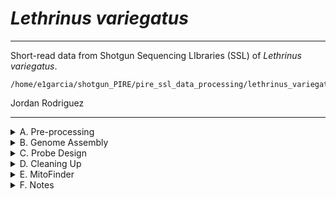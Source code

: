 # *Lethrinus variegatus*

---

Short-read data from Shotgun Sequencing LIbraries (SSL) of *Lethrinus variegatus*.

```
/home/e1garcia/shotgun_PIRE/pire_ssl_data_processing/lethrinus_variegatus
```

Jordan Rodriguez

---

<details><summary>A. Pre-processing</summary>

## A. Pre-processing

---

Pre-processing Lva fq files for Shotgun Sequencing Libraries - SSL data

Steps below followed preprocessing protocol on [pire_fq_gz_processing](https://github.com/philippinespire/pire_fq_gz_processing)

### 1. FASTQC: Checking the quality of Lva data
---
I ran Fastqc and Multiqc simultneously using the [Multi_FASTQC.sh](https://github.com/philippinespire/pire_fq_gz_processing/blob/main/Multi_FASTQC.sh) script. This ran for ~1hr.

```bash
Done on User@wahab.hpc.odu.edu
cd /home/e1garcia/shotgun_PIRE/pire_ssl_data_processing/lethrinus_variegatus
sbatch ../pire_fq_gz_processing/Multi_FASTQC.sh "fq.gz" "/home/e1garcia/shotgun_PIRE/pire_ssl_data_processing/lethrinus_varigatus/fq_raw_shotgun"  
```

Files output to and results reported in multiqc_report_fq.gz.html in Multi_FASTQC dir

---

### 2. First Trim: FastP
---
I ran [runFASTP_1st_trim.sbatch](https://github.com/philippinespire/pire_fq_gz_processing/blob/main/runFASTP_1st_trim.sbatch) using the following code:

```bash
Done on User@wahab.hpc.odu.edu
cd /home/e1garcia/shotgun_PIRE/pire_ssl_data_processing/lethrinus_variegatus
sbatch ../pire_fq_gz_processing/runFASTP_1st_trim.sbatch fq_raw_shotgun fq_fp1
```
---

### 3. Remove Duplicates: Clumpify
---
I ran [runCLUMPIFY_r1r2_array.bash](https://github.com/philippinespire/pire_fq_gz_processing/blob/main/runCLUMPIFY_r1r2_array.bash) using the following code:

```bash
Done on User@wahab.hpc.odu.edu
cd /home/e1garcia/shotgun_PIRE/pire_ssl_data_processing/lethrinus_variegatus
bash ../pire_fq_gz_processing/runCLUMPIFY_r1r2_array.bash fq_fp1 fq_fp1_clmp /scratch/j1rodrig 12 
```

Files and results output to fq_fp1_clmparray_fp2

---

### 4. Second Trim: FastP2 
---
I ran [runFASTP_2_ssl.sbatch](https://github.com/philippinespire/pire_fq_gz_processing/blob/main/runFASTP_2_ssl.sbatch) using the following code:

```bash
Done on User@wahab.hpc.odu.edu
cd /home/e1garcia/shotgun_PIRE/pire_ssl_data_processing/lethrinus_variegatus
sbatch ../pire_fq_gz_processing/runFASTP_2.sbatch fq_fp1_clmp fq_fp1_clmp_fp2
```

Files and results output to fq_fp1_clmp_fp2

FastP2 was then run a second time, trimming the first 15 bp. I used the following code:

```bash
Done on User@wahab.hpc.odu.edu
cd /home/e1garcia/shotgun_PIRE/pire_ssl_data_processing/lethrinus_variegatus
sbatch ../pire_fq_gz_processing/runFASTP_2.sbatch fq_fp1_clmp fq_fp1_clmp_fp2b 15
```

Files and results output to fq_fp1_clmp_fp2b

---

### 5. Decontaminate Files: FastQScreen 
---

*Note: runFQSCRN_6.bash was executed for both f2p (untrimmed) and f2pb(trimmed) data 

I ran [runFQSCRN_6.bash](https://github.com/philippinespire/pire_fq_gz_processing/blob/main/runFQSCRN_6.bash) using the following code:

f2p:
```bash
Done on User@wahab.hpc.odu.edu
cd /home/e1garcia/shotgun_PIRE/pire_ssl_data_processing/lethrinus_variegatus
bash ../pire_fq_gz_processing/runFQSCRN_6.bash fq_fp1_clmp_fp2 fq_fp1_clmp_fp2_fqscrn 12
```
*Note: the number of nodes running simultaneously should not exceed that number of fq.gz files. For Lva, there is a total of 6 fq.gz files, so I ran this on 6 nodes.

f2pb:
```bash
Done on User@wahab.hpc.odu.edu
cd /home/e1garcia/shotgun_PIRE/pire_ssl_data_processing/lethrinus_variegatus
bash ../pire_fq_gz_processing/runFQSCRN_6.bash fq_fp1_clmp_fp2b fq_fp1_clmp_fp2b_fqscrn 12
```

Files output to fq_fp1_clmparray_fp2b_fqscrn for trimmed and fq_fp1_clmparray_fp2_fqscrn for untrimmed

---

### 6. Repair Files
---

I ran `runREPAIR.sbatch` in [pire_fq_gz_processing](https://github.com/philippinespire/pire_fq_gz_processing) 

```bash
Done on User@wahab.hpc.odu.edu
cd /home/e1garcia/shotgun_PIRE/pire_ssl_data_processing/lethrinus_variegatus
sbatch ../pire_fq_gz_processing/runREPAIR.sbatch fq_fp1_clmp_fp2_fqscrn fq_fp1_clmp_fp2_fqscrn_repaired
```
Files output to fq_fp1_clmparray_fp2b_fqscrn_repaired for trimmed and fq_fp1_clmparray_fp2_fqscrn_repaired for untrimmed 

---

</p>
</details>

<details><summary>B. Genome Assembly</summary>

## B. Genome Assembly

---

Steps below followed genome assembly protocol on [pire_ssl_data_processing](https://github.com/philippinespire/pire_ssl_data_processing)

---

### 1. Genome properties

I used [genomesize.com](https://www.genomesize.com/) to find the genome size of Lethrinus genus. 

I executed runJellyfish.sbatch using the decontaminated files. 

runJellyfish.sbatch in https://github.com/philippinespire/pire_fq_gz_processing was run on trimmed files first and then untrimmed files

Files output to fq_fp1_clmp_fp2b_fqscrn_rprd_jfsh and fq_fp1_clmp_fp2_fqscrn_rprd_jfsh respectively

Genome stats for Lva from Jellyfish/GenomeScope v1.0 and v2.0, k=21 for both versions:

| version    |stat    |min    |max |
| ------  |------ |------ |------|
| 1  |Heterozygosity  |0.596741%       |0.609334% | 
| 2  |Heterozygosity  |0.62143%       |0.635333% |
| 1  |Genome Haploid Length   |867,877,709 bp |869,278,859 bp |
| 2  |Genome Haploid Length   |899,850,172 bp |900,696,415 bp |
| 1  |Model Fit       |93.9719%       |94.8156% |
| 2  |Model Fit       |88.2079%      |95.4316% |

Links to reports:
[GenomeScopev1.0](http://qb.cshl.edu/genomescope/analysis.php?code=yxsG2k3Q7PEZzj0M1YdO)
[GenomeScopev2.0](http://qb.cshl.edu/genomescope/genomescope2.0/analysis.php?code=mnBW14oWFT18lpGP8HSx)

I chose GenomeScope v2.0 due to the higher model fit percentage. Genome size estimate can be rounded to 901,000,000bp.

---

### 2. Genome Size (1n bp)

Jellyfish genome size 1n: 901000000

C-value from genomesize.com 1n: 1.11-1.44 (for Lethrinus microdon - Lethrinus xanthochilus)

GenBank chromosome-scale genome size 1n: not_found

Genome size from other sources 1n: not_found

Sources: 
1. Hardie, D.C. and P.D.N. Hebert (2004). Genome-size evolution in fishes. Canadian Journal of Fisheries and Aquatic Sciences 61: 1636-1646. (from genomesize.com)
2. Hartley, S.E. (1990). Variation in cellular DNA content in Arctic charr, Salvelinus alpinus (L.). Journal of Fish Biology 37: 189-190. (from genomesize.com)

---

### 3. Assembling the Genome with SPAdes

```bash
Done on User@turing.hpc.odu.edu
sbatch /home/j1rodrig/pire_ssl_data_processing/scripts/runSPADEShimem_R1R2_noisolate.sbatch "j1rodrig" "Lva" "1" "decontam" "901000000" "/home/e1garcia/shotgun_PIRE/pire_ssl_data_processing/lethrinus_variegatus" "fq_fp1_clmp_fp2b_fqscrn_repaired"
```

### 4. Reviewing Info on Assembly Quality from Quast Output

For each assembly, I viewed the quast results in `quast_results` and noted the following information: 

- No. of contigs,
- Largest contig, 
- Total Length,
- N50,
- L50, 
- N's per 100kbp.
 
I calculated % Genome size completeness by dividing the total length by the estimated reference length (found in the quast report) and then multiplying by 100. You will need this information to complete the table below.

```bash
done on User@turing.hpc.odu.edu
cat quast-reports/quast-report_contigs_Lva_spades_Lva-CPnd-B_decontam_R1R2_21-99_isolateoff-covoff.tsv | column -ts $'\t' | less -S
```

### 5. Running BUSCO 

I executed the [runBUSCO.sh](https://github.com/philippinespire/pire_ssl_data_processing/blob/main/scripts/runBUSCO.sh) script on the `contigs` and `scaffolds` files for each assembly.

```bash 
# Done on user@wahab.hpc.odu.edu
#runBUSCO.sh <species dir> <SPAdes dir> <contigs | scaffolds>
# do not use trailing / in paths. Example using contigs:
sbatch ../scripts/runBUSCO.sh "/home/e1garcia/shotgun_PIRE/pire_ssl_data_processing/lethrinus_variegatus" "SPAdes_Lva-CPnd-B_decontam_R1R2_noIsolate" "contigs"
```
Repeat the comand using scaffolds.

Repeat both commands for each SPAdes dir. 

`runBUSCO.sh` will generate a new dir per run. Look for the `short_summary.txt` file and note the percentage of `Complete and single-copy BUSCOs (S)` genes. You will need this to complete the table below. 

Using the data from above, I made this table:

| Species    |Library    |DataType    |SCAFIG    |covcutoff    |genome scope v.    |No. of contigs    |Largest contig    |Total length    |% Genome size completeness    |N50    |L50    |Ns per 100 kbp    |BUSCO single copy |
|------  |------  |------ |------ |------ |------  |------ |------ |------ |------ |------  |------ |------ |------ |
|Lva  |Lva-CPnd-B  |decontam       |contigs       |off       |2       |81782  |205109       |842406872       |57.7%       |13481       |18196       |0       |93.5% |
|Lva  |Lva-CPnd-C  |decontam       |contigs       |off       |2       |71611  |166815       |880930890       |%       |16921       |15664       |0       |97.8% |
|Lva  |Lva-CPnd  |decontam       |contigs       |off       |2       |79048  |140523       |862567727       |63.0%       |14385       |18050       |0   |95.7% |
|Lva  |allLibs  |decontam       |contigs       |off       |2       |84469  |183959       |831737405       |55.0%       |12642       |19055       |0   |92.3% |
|Lva  |Lva-CPnd-B  |decontam       |scaffolds       |off       |2       |53255  |243289       |893236349       |73.1%       |25591       |10131       |536.62   |99.1% |
|Lva  |Lva-CPnd-C  |decontam       |scaffolds       |off       |2       |58626  |200252       |899066362       |73.4%       |22598      |11820       |169.71   |99.8% |
|Lva  |Lva-CPnd  |decontam       |scaffolds       |off       |2       |66925  |171724       |884881423       |68.0%       |18509      |14293       |185.93   |98.2% |
|Lva  |allLibs  |decontam       |scaffolds       |off       |2       |50571  |257232       |892987832       |73.5%       |27568      |9390       |648.17   |99.1% |

* note: For Quast, only report the row for the actual assembly (i.e. report "scaffolds" not "scaffolds_broken". 
* note: For BUSCO, only report the "Complete and single-copy BUSCOs (S)".

### 6. Determining the best assembly 

I referenced the metric importance table in the `pire_ssl_data_processing` repo to determine the best assembly for Lva.

*note: if you are still undecided on which is the best assembly, post the best candidates on the species slack channel and ask for opinions

Current step: I am trying to get BUSCO to run for Lva-CPnd-C on the contigs, then I will determine best assembly :)

091322 - Brendan Reid taking over for probe development. Note - it looks like single-copy BUSCO and genome size completeness were switched in the above table - revise later. Based on BUSCO and QUAST allLibs is the best decontam assembly - will use this for probe development.

---

</p>
</details>

<details><summary>C. Probe Design</summary>

## C. Probe Design

### 1. Identifying regions for probe development

Original attempt failed - had to modify the sbatch scripts to work properly with Augustus config file in Eric's directory. Working now!

Making directory for probe design in lethrinus_variegatus and copying scripts/best assembly.

```
mkdir probe_design
cp ../scripts/WGprobe_annotation.sb probe_design
cp ../scripts/WGprobe_bedcreation.sb probe_design
cp SPAdes_allLibs_decontam_R1R2_noIsolate/scaffolds.fasta probe_design
```

Move to probe design directory and rename assembly.

```
cd probe_design
mv scaffolds.fasta Lva_scaffolds_allLibs_decontam_R1R2_noIsolate.fasta
```

Execute the first script.

```
sbatch WGprobe_annotation.sb "Lva_scaffolds_allLibs_decontam_R1R2_noIsolate.fasta"
```

Execute the second script.

```
sbatch WGprobe_bedcreation.sb "Lva_scaffolds_allLibs_decontam_R1R2_noIsolate.fasta"
```

Check the upper limit / BED output. Looks good.

```
The longest scaffold is 257232
The upper limit used in loop is 247500
A total of 68912 regions have been identified from 28007 scaffolds
```

Move out files into logs dir.

```
mv *out ../logs
```

### 2. Closest relatives with available genomes.

No genomes in Lethrinidae, but 5 in Spariformes (all in Sparidae: Diplodus sargus, Spondyliosoma cantharus, Sparus aurata, Acanthopagrus latus, Pagrus major). Based on Betancur phylogeny Lethrinidae is sister to Sparidae, so all are equally close relatives to Lva. Sparus aurata and Acanthopagrus latus look like they are chromosome-level while others are drafts, so would prefer to use those.

```
1. Sparus aurata
https://www.ncbi.nlm.nih.gov/genome/11609
2. Acanthopagrus latus
https://www.ncbi.nlm.nih.gov/genome/8551
3. Diplodus sargus
https://www.ncbi.nlm.nih.gov/genome/92100
4. Spondyliosoma cantharus
https://www.ncbi.nlm.nih.gov/genome/69439
5. Pagrus major
https://www.ncbi.nlm.nih.gov/genome/7176
```

### 3. Files to Send

Making directory with files for Arbor.

```
mkdir files_for_ArborSci
mv *.fasta.masked *.fasta.out.gff *.augustus.gff *bed closest* files_for_ArborSci
```

Message for Eric / Slack.

```
Probe Design Files Ready

A total of 68912 regions have been identified from 28007 scaffolds. The longest scaffold is 257232

Files for Arbor Bio:
ls /home/e1garcia/shotgun_PIRE/pire_ssl_data_processing/lethrinus_variegatus/probe_design/files_for_ArborSci

Lva_scaffolds_allLibs_decontam_R1R2_noIsolate.fasta.augustus.gff
Lva_scaffolds_allLibs_decontam_R1R2_noIsolate.fasta.masked
Lva_scaffolds_allLibs_decontam_R1R2_noIsolate.fasta.out.gff
Lva_scaffolds_allLibs_decontam_R1R2_noIsolate_great10000_per10000_all.bed
closest_relative_genomes_Lethrinus_variegatus.txt
```

</p>
</details>

<details><summary>D. Cleaning Up</summary>

## D. Cleaning Up 

Cleaning up directory + backing up data

Documenting sizes of directories + files.

```
du -h | sort -rh > Lva_ssl_beforeDeleting_IntermFiles
```

Check for copy of raw files and back up contam/decontam files.

```
# check for copy of raw files
ls /RC/group/rc_carpenterlab_ngs/shotgun_PIRE/pire_ssl_data_processing/lethrinus_variegatus/fq

# there was no backup of raw files in current pire_ssl but they are in the recovered files folder on RC- copying these to the correct RC backup
cp -R /RC/tmp/sysadma_recover_files_may_27_2022_2_56_pm/pire_ssl_data_processing_Recovered_05272022/lethrinus_variegatus/fq_raw_shotgun /RC/group/rc_carpenterlab_ngs/shotgun_PIRE/pire_ssl_data_processing/lethrinus_variegatus/

# make copy of contaminated and decontaminated files - also in RC recovered folder. Using the trimmed files (fp2b) since these were used for assembly
cp -R /RC/tmp/sysadma_recover_files_may_27_2022_2_56_pm/pire_ssl_data_processing_Recovered_05272022/lethrinus_variegatus/fq_fp1_clmp_fp2b /RC/group/rc_carpenterlab_ngs/shotgun_PIRE/pire_ssl_data_processing/lethrinus_variegatus/
cp -R /RC/tmp/sysadma_recover_files_may_27_2022_2_56_pm/pire_ssl_data_processing_Recovered_05272022/lethrinus_variegatus/fq_fp1_clmp_fp2b_fqscrn_repaired /RC/group/rc_carpenterlab_ngs/shotgun_PIRE/pire_ssl_data_processing/lethrinus_variegatus/

# make a copy of fasta files for best decontam assembly (allLibs for Lva)
mkdir /RC/group/rc_carpenterlab_ngs/shotgun_PIRE/pire_ssl_data_processing/lethrinus_variegatus/SPAdes_allLibs_decontam_R1R2_noIsolate
cp SPAdes_allLibs_decontam_R1R2_noIsolate/[cs]*.fasta /RC/group/rc_carpenterlab_ngs/shotgun_PIRE/pire_ssl_data_processing/lethrinus_variegatus/SPAdes_allLibs_decontam_R1R2_noIsolate
```

At this point I am going to run a contam allLibs assembly just so we have it for Lva. Copying trimmed contam files back to the ssl directory.

```
cp -R /RC/tmp/sysadma_recover_files_may_27_2022_2_56_pm/pire_ssl_data_processing_Recovered_05272022/lethrinus_variegatus/fq_fp1_clmp_fp2b /home/e1garcia/shotgun_PIRE/pire_ssl_data_processing/lethrinus_variegatus
```

Running contam assembly (on Turing).

```
sbatch /home/e1garcia/pire_ssl_data_processing/scripts/runSPADEShimem_R1R2_noisolate.sbatch "breid" "Lva" "all" "contam" "901000000" "/home/e1garcia/shotgun_PIRE/pire_ssl_data_processing/lethrinus_variegatus" "fq_fp1_clmp_fp2b"
```

Backing up contam files + assembly.

</p>
</details>

<details><summary>E. MitoFinder</summary>

## E. MitoFinder

```
sbatch /home/e1garcia/shotgun_PIRE/pire_ssl_data_processing/scripts/run_mitofinder_ssl.sbatch /home/e1garcia/shotgun_PIRE/pire_ssl_data_processing/lethrinus_variegatus Lva SPAdes_allLibs_decontam_R1R2_noIsolate Lethrinidae
```

</p>
</details>

<details><summary>F. Notes</summary>

## F. Notes

Unusual naming format for the SSL Lva files. It looks like the well ID and the individual ID were combined. It also looks like 
the extraction ID is missing from the new file names (_Ex1_). The file names will not be corrected at this point (11/7/24).

```
cd /RC/group/rc_carpenterlab_ngs/shotgun_PIRE/pire_ssl_data_processing/lethrinus_variegatus/fq_raw_shotgun/

ls Lva*.fq.gz

Lva-CPnd_006A_L3_1.fq.gz
Lva-CPnd_006A_L3_2.fq.gz
Lva-CPnd_006G_L3_1.fq.gz
Lva-CPnd_006G_L3_2.fq.gz
Lva-CPnd_006H_L3_1.fq.gz
Lva-CPnd_006H_L3_2.fq.gz

less Lva_ssl_decode.tsv

Sequence_Name   Extraction_ID
LvaC00610A      Lva-CPnd_006A
LvaC0069G       Lva-CPnd_006G
LvaC0069H       Lva-CPnd_006H

less origFileNames.txt

LvaC00610A_CKDL220006132-1a-AK6260-7UDI214_HK52YDSX3_L3_
LvaC0069G_CKDL220006132-1a-AK6881-GC12_HK52YDSX3_L3_
LvaC0069H_CKDL220006132-1a-AK6881-7UDI246_HK52YDSX3_L3_

less newFileNames.txt

Lva-CPnd_006A_L3_
Lva-CPnd_006G_L3_
Lva-CPnd_006H_L3_
```
Actual file names:

Lva-CPnd_006A_L3_1.fq.gz

Lva-CPnd_006A_L3_2.fq.gz

Lva-CPnd_006G_L3_1.fq.gz

Lva-CPnd_006G_L3_2.fq.gz

Lva-CPnd_006H_L3_1.fq.gz

Lva-CPnd_006H_L3_2.fq.gz

Correct file name:

Lva-CPnd_006_10A_L3_1.fq.gz

Lva-CPnd_006_10A_L3_2.fq.gz

Lva-CPnd_006_9G_L3_1.fq.gz

Lva-CPnd_006_9G_L3_2.fq.gz

Lva-CPnd_006_9H_L3_1.fq.gz

Lva-CPnd_006_9H_L3_2.fq.gz

</p>
</details>
